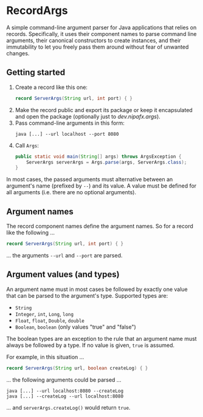 # RecordArgs

A simple command-line argument parser for Java applications that relies on records.
Specifically, it uses their component names to parse command line arguments, their canonical constructors to create instances, and their immutability to let you freely pass them around without fear of unwanted changes.

## Getting started

1. Create a record like this one:
	```java
	record ServerArgs(String url, int port) { }
	```
2. Make the record public and export its package or keep it encapsulated and open the package (optionally just to _dev.nipafx.args_).
3. Pass command-line arguments in this form:
	```
	java [...] --url localhost --port 8080
	```
4. Call `Args`:
	```java
	public static void main(String[] args) throws ArgsException {
		ServerArgs serverArgs = Args.parse(args, ServerArgs.class);
	}
   ```

In most cases, the passed arguments must alternative between an argument's name (prefixed by `--`) and its value.
A value must be defined for all arguments (i.e. there are no optional arguments).

## Argument names

The record component names define the argument names.
So for a record like the following ...

```java
record ServerArgs(String url, int port) { }
```

... the arguments `--url` and `--port` are parsed.

## Argument values (and types)

An argument name must in most cases be followed by exactly one value that can be parsed to the argument's type.
Supported types are:

* `String`
* `Integer`, `int`, `Long`, `long`
* `Float`, `float`, `Double`, `double`
* `Boolean`, `boolean` (only values "true" and "false")

The boolean types are an exception to the rule that an argument name must always be followed by a type.
If no value is given, `true` is assumed.

For example, in this situation ...

```java
record ServerArgs(String url, boolean createLog) { }
```

... the following arguments could be parsed ...

```
java [...] --url localhost:8080 --createLog
java [...] --createLog --url localhost:8080
```

... and `serverArgs.createLog()` would return `true`.
